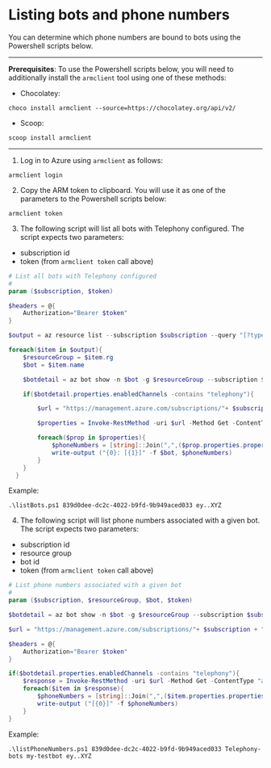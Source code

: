 # Listing bots and phone numbers

You can determine which phone numbers are bound to bots using the Powershell scripts below. 

---

**Prerequisites**: To use the Powershell scripts below, you will need to additionally install the `armclient` tool using one of these methods:
* Chocolatey:

`choco install armclient --source=https://chocolatey.org/api/v2/`

* Scoop:

`scoop install armclient`

---

1. Log in to Azure using `armclient` as follows:

```
armclient login
```

2. Copy the ARM token to clipboard. You will use it as one of the parameters to the Powershell scripts below:

```
armclient token
```

3. The following script will list all bots with Telephony configured. The script expects two parameters:
- subscription id
- token (from `armclient token` call above)

```Powershell
# List all bots with Telephony configured
#
param ($subscription, $token)

$headers = @{
    Authorization="Bearer $token"
}

$output = az resource list --subscription $subscription --query "[?type=='Microsoft.BotService/botServices'].{name:name,rg:resourceGroup}" | ConvertFrom-Json

foreach($item in $output){
    $resourceGroup = $item.rg
    $bot = $item.name

    $botdetail = az bot show -n $bot -g $resourceGroup --subscription $subscription | ConvertFrom-Json

    if($botdetail.properties.enabledChannels -contains "telephony"){

        $url = "https://management.azure.com/subscriptions/"+ $subscription + "/resourceGroups/" + $resourceGroup + "/providers/Microsoft.BotService/botServices/" + $bot +"/channels/TelephonyChannel?api-version=2020-06-02"

        $properties = Invoke-RestMethod -uri $url -Method Get -ContentType "application/json" -Headers $headers -ErrorAction SilentlyContinue

        foreach($prop in $properties){
            $phoneNumbers = [string]::Join(",",($prop.properties.properties.phoneNumbers | Select-Object -ExpandProperty phoneNumber))
            write-output ("{0}: [{1}]" -f $bot, $phoneNumbers)
        }
    }
  }
  ```

Example:

```
.\listBots.ps1 839d0dee-dc2c-4022-b9fd-9b949aced033 ey..XYZ
```

  4. The following script will list phone numbers associated with a given bot. The script expects two parameters:
- subscription id
- resource group
- bot id
- token (from `armclient token` call above)

```Powershell
# List phone numbers associated with a given bot
#
param ($subscription, $resourceGroup, $bot, $token)

$botdetail = az bot show -n $bot -g $resourceGroup --subscription $subscription | ConvertFrom-Json

$url = "https://management.azure.com/subscriptions/"+ $subscription + "/resourceGroups/" + $resourceGroup + "/providers/Microsoft.BotService/botServices/" + $bot +"/channels/TelephonyChannel?api-version=2020-06-02"

$headers = @{
    Authorization="Bearer $token"
}

if($botdetail.properties.enabledChannels -contains "telephony"){
    $response = Invoke-RestMethod -uri $url -Method Get -ContentType "application/json" -Headers $headers
    foreach($item in $response){
        $phoneNumbers = [string]::Join(",",($item.properties.properties.phoneNumbers | Select-Object -ExpandProperty phoneNumber))
        write-output ("[{0}]" -f $phoneNumbers)
    }
}
```
Example:
```
.\listPhoneNumbers.ps1 839d0dee-dc2c-4022-b9fd-9b949aced033 Telephony-bots my-testbot ey..XYZ
```

